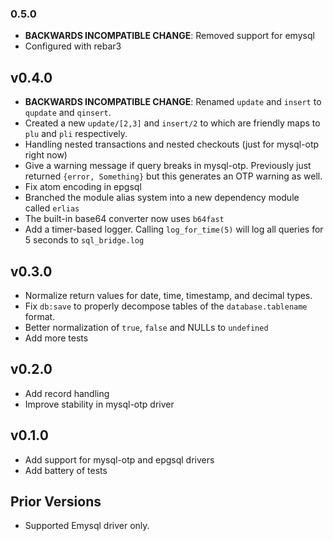 ### 0.5.0
  * **BACKWARDS INCOMPATIBLE CHANGE**: Removed support for emysql
  * Configured with rebar3

## v0.4.0
  * **BACKWARDS INCOMPATIBLE CHANGE**: Renamed `update` and `insert` to `qupdate` and `qinsert`.
  * Created a new `update/[2,3]` and `insert/2` to which are friendly maps to
	`plu` and `pli` respectively.
  * Handling nested transactions and nested checkouts (just for mysql-otp right now)
  * Give a warning message if query breaks in mysql-otp. Previously just
    returned `{error, Something}` but this generates an OTP warning as well.
  * Fix atom encoding in epgsql
  * Branched the module alias system into a new dependency module called `erlias`
  * The built-in base64 converter now uses `b64fast`
  * Add a timer-based logger. Calling `log_for_time(5)` will log all queries for 5 seconds to `sql_bridge.log`

## v0.3.0
  * Normalize return values for date, time, timestamp, and decimal types.
  * Fix `db:save` to properly decompose tables of the `database.tablename`
    format.
  * Better normalization of `true`, `false` and NULLs to `undefined`
  * Add more tests

## v0.2.0
  * Add record handling
  * Improve stability in mysql-otp driver

## v0.1.0
  * Add support for mysql-otp and epgsql drivers
  * Add battery of tests

## Prior Versions
  * Supported Emysql driver only.
